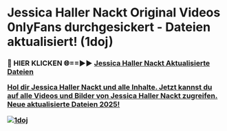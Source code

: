 # Jessica Haller Nackt Original Videos 0nlyFans durchgesickert - Dateien aktualisiert! (1doj)

<h3>🔴 HIER KLICKEN 🌐==►► <a href="https://tinyurl.com/h6vf6nb8" rel="nofollow">Jessica Haller Nackt Aktualisierte Dateien

Hol dir Jessica Haller Nackt und alle Inhalte. Jetzt kannst du auf alle Videos und Bilder von Jessica Haller Nackt zugreifen. Neue aktualisierte Dateien 2025!

[![1doj](https://i.imgur.com/sD4kR3V.gif)](https://tinyurl.com/h6vf6nb8)
